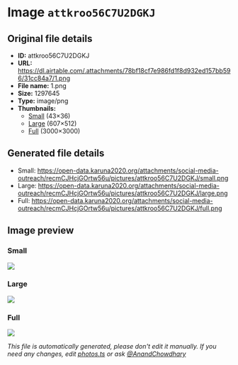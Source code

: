 # Image `attkroo56C7U2DGKJ`

## Original file details

- **ID:** attkroo56C7U2DGKJ
- **URL:** https://dl.airtable.com/.attachments/78bf18cf7e986fd1f8d932ed157bb596/31cc84a7/1.png
- **File name:** 1.png
- **Size:** 1297645
- **Type:** image/png
- **Thumbnails:**
  - [Small](https://dl.airtable.com/.attachmentThumbnails/26a6b2a5eae4de16350aee9decee3f81/8aa732d9) (43×36)
  - [Large](https://dl.airtable.com/.attachmentThumbnails/ed9e53788197554758cd32fb319f8e0b/815a2001) (607×512)
  - [Full](https://dl.airtable.com/.attachmentThumbnails/fff57c2ccbc8201ac67aeeba132b7294/7728d79e) (3000×3000)

## Generated file details

- Small: https://open-data.karuna2020.org/attachments/social-media-outreach/recmCJHcjGOrtw56u/pictures/attkroo56C7U2DGKJ/small.png
- Large: https://open-data.karuna2020.org/attachments/social-media-outreach/recmCJHcjGOrtw56u/pictures/attkroo56C7U2DGKJ/large.png
- Full: https://open-data.karuna2020.org/attachments/social-media-outreach/recmCJHcjGOrtw56u/pictures/attkroo56C7U2DGKJ/full.png

## Image preview

### Small

![](https://open-data.karuna2020.org/attachments/social-media-outreach/recmCJHcjGOrtw56u/pictures/attkroo56C7U2DGKJ/small.png)

### Large

![](https://open-data.karuna2020.org/attachments/social-media-outreach/recmCJHcjGOrtw56u/pictures/attkroo56C7U2DGKJ/large.png)

### Full

![](https://open-data.karuna2020.org/attachments/social-media-outreach/recmCJHcjGOrtw56u/pictures/attkroo56C7U2DGKJ/full.png)

_This file is automatically generated, please don't edit it manually. If you need any changes, edit [photos.ts](/photos.ts) or ask [@AnandChowdhary](https://github.com/AnandChowdhary)_
